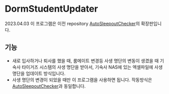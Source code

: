 # DormStudentUpdater
2023.04.03 이 프로그램은 이전 repository [AutoSleepoutChecker](https://github.com/yoong-saks/AutoSleepoutChecker/tree/main)의 확장판입니다.  

## 기능
- 새로 입사하거나 퇴사를 했을 때, 룸메이트 변경등 사생 명단의 변동이 생겼을 때 기숙사 타이거즈 시스템의 사생 명단을 받아서, 기숙사 NAS에 있는 엑셀파일에 사생 명단을 업데이트 방식입니다.
- 사생 명단의 변경이 되었을 때만 이 프로그램을 사용하면 됩니다. 작동방식은 [AutoSleepoutChecker](https://github.com/yoong-saks/AutoSleepoutChecker/tree/main)과 동일합니다.

